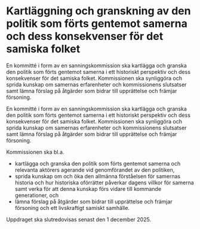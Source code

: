 # Kartläggning och granskning av den politik som förts gentemot samerna och dess konsekvenser för det samiska folket

En kommitté i form av en sanningskommission ska kartlägga och granska den politik som förts gentemot samerna i ett historiskt perspektiv och dess konsekvenser för det samiska folket. Kommissionen ska synliggöra och sprida kunskap om samernas erfarenheter och kommissionens slutsatser samt lämna förslag på åtgärder som bidrar till upprättelse och främjar försoning.

En kommitté i form av en sanningskommission ska kartlägga och granska den politik som förts gentemot samerna i ett historiskt perspektiv och dess konsekvenser för det samiska folket. Kommissionen ska synliggöra och sprida kunskap om samernas erfarenheter och kommissionens slutsatser samt lämna förslag på åtgärder som bidrar till upprättelse och främjar försoning.

Kommissionen ska bl.a.

* kartlägga och granska den politik som förts gentemot samerna och
relevanta aktörers agerande vid genomförandet av den politiken,
* sprida kunskap om och öka den allmänna förståelsen för samernas
historia och hur historiska oförrätter påverkar dagens villkor för
samerna samt verka för att denna kunskap förs vidare till kommande
generationer, och
* lämna förslag på åtgärder som bidrar till upprättelse och främjar
försoning och ett livskraftigt samiskt samhälle.

Uppdraget ska slutredovisas senast den 1 december 2025.

